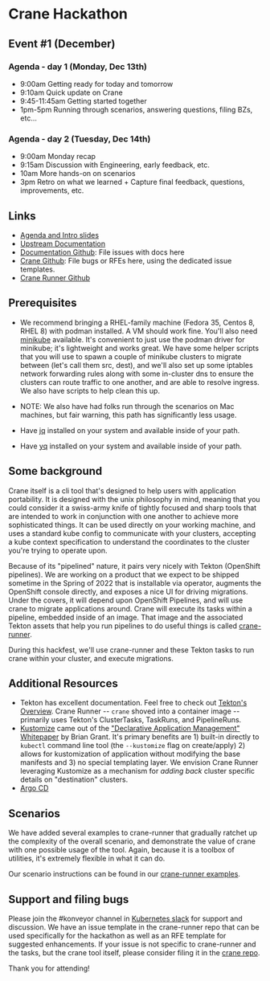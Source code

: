 # Crane Hackathon

## Event #1 (December)

### Agenda - day 1 (Monday, Dec 13th)
* 9:00am Getting ready for today and tomorrow
* 9:10am Quick update on Crane
* 9:45-11:45am  Getting started together
* 1pm-5pm Running through scenarios, answering questions, filing BZs, etc...

### Agenda - day 2 (Tuesday, Dec 14th)
* 9:00am Monday recap
* 9:15am Discussion with Engineering, early feedback, etc.
* 10am More hands-on on scenarios
* 3pm Retro on what we learned + Capture final feedback, questions, improvements, etc. 


## Links

* [Agenda and Intro slides](https://docs.google.com/presentation/d/1pOZOTv_8p9lIKbp8-R5291OfyMGkdZDTT9AYxSVgJTU/edit?usp=sharing)
* [Upstream Documentation](https://crane-docs.konveyor.io)
* [Documentation Github](https://github.com/konveyor/crane-documentation): File issues with docs here
* [Crane Github](https://github.com/konveyor/crane): File bugs or RFEs here,
using the dedicated issue templates.
* [Crane Runner Github](https://github.com/konveyor/crane-runner)

## Prerequisites

* We recommend bringing a RHEL-family machine (Fedora 35, Centos 8, RHEL 8) with
podman installed. A VM should work fine. You'll also need [minikube](https://minikube.sigs.k8s.io/docs/start/) available. It's convenient to just
use the podman driver for minikube; it's lightweight and works great. We have
some helper scripts that you will use to spawn a couple of minikube clusters
to migrate between (let's call them src, dest), and we'll also set up some
iptables network forwarding rules along with some in-cluster dns to ensure the clusters
can route traffic to one another, and are able to resolve ingress. We also have
scripts to help clean this up.

* NOTE: We also have had folks run through the scenarios on Mac machines, but
fair warning, this path has significantly less usage.

* Have [jq](https://github.com/stedolan/jq) installed on your system and available
inside of your path.

* Have [yq](https://github.com/mikefarah/yq) installed on your system and available
inside of your path.

## Some background

Crane itself is a cli tool that's designed to help users with application
portability. It is designed with the unix philosophy in mind, meaning that you
could consider it a swiss-army knife of tightly focused and sharp tools that
are intended to work in conjunction with one another to achieve more sophisticated
things. It can be used directly on your working machine, and uses a standard
kube config to communicate with your clusters, accepting a kube context specification
to understand the coordinates to the cluster you're trying to operate upon.

Because of its "pipelined" nature, it pairs very nicely with Tekton (OpenShift pipelines).
We are working on a product that we expect to be shipped sometime in the Spring
of 2022 that is installable via operator, augments the OpenShift console directly,
and exposes a nice UI for driving migrations. Under the covers, it will depend
upon OpenShift Pipelines, and will use crane to migrate applications around.
Crane will execute its tasks within a pipeline, embedded inside of an image.
That image and the associated Tekton assets that help you run pipelines to
do useful things is called [crane-runner](https://github.com/konveyor/crane-runner).

During this hackfest, we'll use crane-runner and these Tekton tasks to run
crane within your cluster, and execute migrations.

## Additional Resources

* Tekton has excellent documentation. Feel free to check out
    [Tekton's Overview](https://tekton.dev/docs/overview/). Crane Runner --
    `crane` shoved into a container image -- primarily uses Tekton's
    ClusterTasks, TaskRuns, and PipelineRuns.
* [Kustomize](https://tekton.dev/docs/overview/) came out of the
    ["Declarative Application Management" Whitepaper](https://github.com/kubernetes/community/blob/master/contributors/design-proposals/architecture/declarative-application-management.md)
    by Brian Grant. It's primary benefits are 1) built-in directly to `kubectl`
    command line tool (the `--kustomize` flag on create/apply) 2) allows for
    kustomization of application without modifying the base manifests and 3) no
    special templating layer. We envision Crane Runner leveraging Kustomize as a
    mechanism for _adding back_ cluster specific details on "destination"
    clusters.
* [Argo CD](https://argo-cd.readthedocs.io/en/stable/)

## Scenarios

We have added several examples to crane-runner that gradually ratchet up the
complexity of the overall scenario, and demonstrate the value of crane with
one possible usage of the tool. Again, because it is a toolbox of utilities,
it's extremely flexible in what it can do.

Our scenario instructions can be found in our [crane-runner examples](https://github.com/konveyor/crane-runner/tree/main/examples).

## Support and filing bugs

Please join the #konveyor channel in [Kubernetes slack](https://k8s.slack.com/) for support and
discussion. We have an issue template in the crane-runner repo that can be
used specifically for the hackathon as well as an RFE template for suggested enhancements.
If your issue is not specific to crane-runner and the tasks, but the crane tool
itself, please consider filing it in the [crane repo](https://github.com/konveyor/crane).

Thank you for attending!
